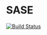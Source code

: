 SASE
====

[![Build Status](https://travis-ci.org/obeattie/sase.svg?branch=master)](https://travis-ci.org/obeattie/sase)
